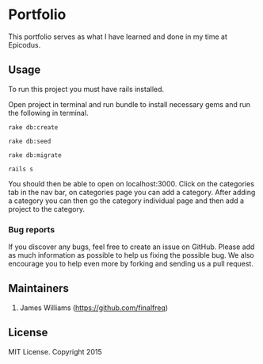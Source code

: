 # Portfolio

This portfolio serves as what I have learned and done in my time at Epicodus.

## Usage

To run this project you must have rails installed.

Open project in terminal and run bundle to install necessary gems and run the following in terminal.

```
rake db:create
```
```
rake db:seed
```
```
rake db:migrate
```
```
rails s
```

You should then be able to open on localhost:3000. Click on the categories tab in the nav bar, on categories page you can add a category.
After adding a category you can then go the category individual page and then add a project to the category.

### Bug reports

If you discover any bugs, feel free to create an issue on GitHub. Please add as much information as
possible to help us fixing the possible bug. We also encourage you to help even more by forking and
sending us a pull request.


## Maintainers
1. James Williams (https://github.com/finalfreq)


## License
MIT License. Copyright 2015

